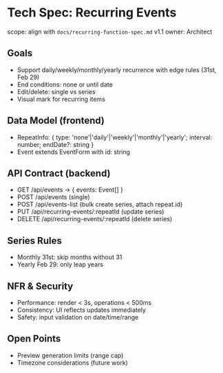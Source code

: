 # Tech Spec: Recurring Events

scope: align with `docs/recurring-function-spec.md` v1.1
owner: Architect

## Goals
- Support daily/weekly/monthly/yearly recurrence with edge rules (31st, Feb 29)
- End conditions: none or until date
- Edit/delete: single vs series
- Visual mark for recurring items

## Data Model (frontend)
- RepeatInfo: { type: 'none'|'daily'|'weekly'|'monthly'|'yearly'; interval: number; endDate?: string }
- Event extends EventForm with id: string

## API Contract (backend)
- GET /api/events → { events: Event[] }
- POST /api/events (single)
- POST /api/events-list (bulk create series, attach repeat.id)
- PUT /api/recurring-events/:repeatId (update series)
- DELETE /api/recurring-events/:repeatId (delete series)

## Series Rules
- Monthly 31st: skip months without 31
- Yearly Feb 29: only leap years

## NFR & Security
- Performance: render < 3s, operations < 500ms
- Consistency: UI reflects updates immediately
- Safety: input validation on date/time/range

## Open Points
- Preview generation limits (range cap)
- Timezone considerations (future work)
